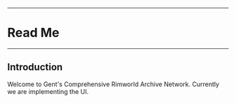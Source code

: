 ---------------------

# Read Me

---------------------

## Introduction

Welcome to Gent's Comprehensive Rimworld Archive Network. Currently we are implementing the UI.